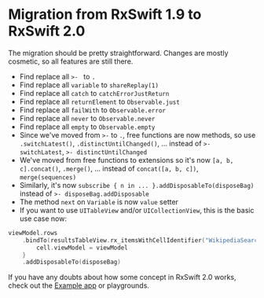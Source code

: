 # Migration from RxSwift 1.9 to RxSwift 2.0

The migration should be pretty straightforward. Changes are mostly cosmetic, so all features are still there.

* Find replace all `>- ` to `.`
* Find replace all `variable` to `shareReplay(1)`
* Find replace all `catch` to `catchErrorJustReturn`
* Find replace all `returnElement` to `Observable.just`
* Find replace all `failWith` to `Observable.error`
* Find replace all `never` to `Observable.never`
* Find replace all `empty` to `Observable.empty`
* Since we've moved from `>-` to `.`, free functions are now methods, so use `.switchLatest()`, `.distinctUntilChanged()`, ... instead of `>- switchLatest`, `>- distinctUntilChanged`
* We've moved from free functions to extensions so it's now `[a, b, c].concat()`, `.merge()`, ... instead of `concat([a, b, c])`, `merge(sequences)`
* Similarly, it's now `subscribe { n in ... }.addDisposableTo(disposeBag)` instead of `>- disposeBag.addDisposable`
* The method `next` on `Variable` is now `value` setter
* If you want to use `UITableView` and/or  `UICollectionView`, this is the basic use case now:

```swift
viewModel.rows
    .bindTo(resultsTableView.rx_itemsWithCellIdentifier("WikipediaSearchCell", cellType: WikipediaSearchCell.self)) { (_, viewModel, cell) in
        cell.viewModel = viewModel
    }
    .addDisposableTo(disposeBag)
```

If you have any doubts about how some concept in RxSwift 2.0 works, check out the [Example app](../RxExample) or playgrounds.
